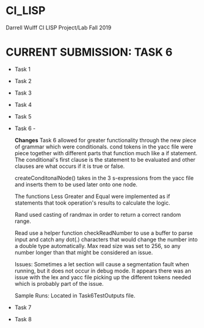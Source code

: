 # CI_LISP

Darrell Wulff
CI LISP Project/Lab
Fall 2019

# CURRENT SUBMISSION: TASK 6

* Task 1
* Task 2
* Task 3
* Task 4
* Task 5
* Task 6 - 

    **Changes** Task 6 allowed for greater functionality through the new
    piece of grammar which were conditionals. cond tokens in the yacc file
    were piece together with different parts that function much like a
    if statement. The conditional's first clause is the statement to be
    evaluated and other clauses are what occurs if it is true or false.
    
    createConditonalNode() takes in the 3 s-expressions from the yacc file
    and inserts them to be used later onto one node.
    
    The functions Less Greater and Equal were implemented as if statements
    that took operation's results to calculate the logic.
    
    Rand used casting of randmax in order to return a correct random range.
    
    Read use a helper function checkReadNumber to use a buffer to parse input
    and catch any dot(.) characters that would change the number into a double
    type automatically. Max read size was set to 256, so any number longer than
    that might be considered an issue.
    
    Issues: Sometimes a let section will cause a segmentation fault when running, but 
    it does not occur in debug mode. It appears there was an issue with the lex and 
    yacc file picking up the different tokens needed which is probably part of the issue.
    
    Sample Runs: Located in Task6TestOutputs file.
* Task 7
* Task 8
